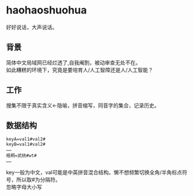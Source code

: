 # haohaoshuohua
好好说话，大声说话。

## 背景
简体中文局域网已经烂透了,自我阉割，被动审查无处不在。<br>
如此糟糕的环境下，究竟是要培育人/人工智障还是人/人工智能？<br>

## 工作
搜集不限于真实含义<-隐喻，拼音缩写，同音字的集合，记录历史。

## 数据结构
```
keyA=val1#val2#
keyB=val1#val2#
……
梧桐=武统#wt#
……
```
key一般为中文，val可能是中英拼音混合结构。懒不想频繁切换全角/半角标点符号，所以取#为分隔符。<br>
忽略字母大小写
